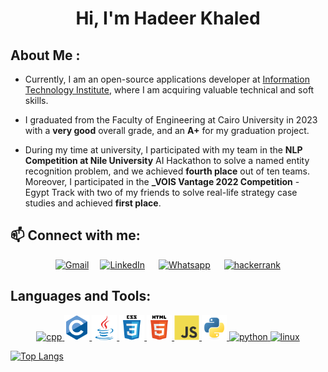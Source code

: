 <h1 align="center">Hi, I'm Hadeer Khaled </h1>

## About Me :

- Currently, I am an open-source applications developer at <a href="https://iti.gov.eg/iti/home" target="blank"> Information Technology Institute</a>, where I am acquiring valuable technical and soft skills.

- I graduated from the Faculty of Engineering at Cairo University in 2023 with a **very good** overall grade, and an **A+** for my graduation project.
- During my time at university, I participated with my team in the **NLP Competition at Nile University** AI Hackathon to solve a named entity recognition problem, and we achieved **fourth place** out of ten teams. Moreover, I participated in the **\_VOIS Vantage 2022 Competition** - Egypt Track with two of my friends to solve real-life strategy case studies and achieved **first place**.

## 📫 Connect with me:

<!-- - #### **hadeer.khaled.elmalah@gmail.com** <br> -->
<div align="center"><a href="mailto:hadeer.khaled.elmalah@gmail.com"><img img src="https://img.shields.io/badge/gmail-%23EA4335.svg?style=plastic&logo=gmail&logoColor=white" alt="Gmail"/></a>
&emsp;<a href="https://www.linkedin.com/in/hadeer-khaled-nabil/"><img src="https://img.shields.io/badge/linkedin-%230A66C2.svg?style=plastic&logo=linkedin&logoColor=white" alt="LinkedIn"/></a>
&emsp; <a href="https://wa.me/0201120325563"><img src="https://img.shields.io/badge/whatsapp-%2325D366.svg?style=plastic&logo=whatsapp&logoColor=white" alt="Whatsapp"/></a>
&emsp; <a href="https://www.hackerrank.com/profile/hadeer_khaled_e1"><img src="https://img.shields.io/badge/-Hackerrank-2EC866?style=plastic&logo=HackerRank&logoColor=white)
" alt="hackerrank"/></a>
</div>

## Languages and Tools:

<p align="center"><a href="https://www.geeksforgeeks.org/c-plus-plus/" target="_blank" rel="noreferrer"> <img src="https://cdn.worldvectorlogo.com/logos/c.svg" alt="cpp" width="40" height="40"/> </a><a href="https://www.cprogramming.com/" target="_blank" rel="noreferrer"> <img src="https://raw.githubusercontent.com/devicons/devicon/master/icons/c/c-original.svg" alt="c" width="40" height="40"/> </a>
<a href="https://www.java.com" target="_blank" rel="noreferrer"> <img src="https://raw.githubusercontent.com/devicons/devicon/master/icons/java/java-original.svg" alt="java" width="40" height="40"/> </a>
<a href="https://www.w3schools.com/css/" target="_blank" rel="noreferrer"> <img src="https://raw.githubusercontent.com/devicons/devicon/master/icons/css3/css3-original-wordmark.svg" alt="css3" width="40" height="40"/> </a>
<a href="https://www.w3.org/html/" target="_blank" rel="noreferrer"> <img src="https://raw.githubusercontent.com/devicons/devicon/master/icons/html5/html5-original-wordmark.svg" alt="html5" width="40" height="40"/> </a>
<a href="https://developer.mozilla.org/en-US/docs/Web/JavaScript" target="_blank" rel="noreferrer"> <img src="https://raw.githubusercontent.com/devicons/devicon/master/icons/javascript/javascript-original.svg" alt="javascript" width="40" height="40"/> </a>
<a href="https://www.python.org" target="_blank" rel="noreferrer"> <img src="https://raw.githubusercontent.com/devicons/devicon/master/icons/python/python-original.svg" alt="python" width="40" height="40"/> </a>
<a href="https://www.tensorflow.org/" target="_blank" rel="noreferrer"> <img src="https://user-images.githubusercontent.com/25181517/223639822-2a01e63a-a7f9-4a39-8930-61431541bc06.png" alt="python" width="40" height="40"/> </a>
<a href="https://github.com/marwin1991/profile-technology-icons/assets/76662862/2481dc48-be6b-4ebb-9e8c-3b957efe69fa" target="_blank" rel="noreferrer"> <img src="https://github.com/marwin1991/profile-technology-icons/assets/76662862/2481dc48-be6b-4ebb-9e8c-3b957efe69fa" alt="linux" width="40" height="40"/> </a>
</p>

<!-- <p><img align="center" src="https://github-readme-stats.vercel.app/api/top-langs?username=hadeer-khaled&show_icons=true&locale=en&layout=compact" alt="hadeer-khaled" /></p>
 -->

[![Top Langs](https://github-readme-stats.vercel.app/api/top-langs/?username=anuraghazra&size_weight=0.5&count_weight=0.5&layout=compact&hide=Astro,GLSL)](https://github.com/hadeer-khaled)
